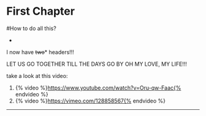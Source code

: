 # First Chapter




#How to do all this?

* 
I now have ~~two~~*  headers!!!

LET US GO TOGETHER TILL THE DAYS GO BY
OH MY LOVE, MY LIFE!!!


take a look at this video:

1. {% video %}https://www.youtube.com/watch?v=Oru-qw-Faac{% endvideo %}
2. {% video %}https://vimeo.com/128858567{% endvideo %}


[](https://www.youtube.com/watch?v=kdpfRLpu0FQ)



---


